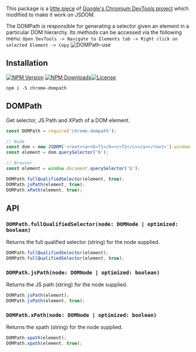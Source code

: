 This package is a [little piece](https://github.com/ChromeDevTools/devtools-frontend/blob/6b5621bb7709854a4697b3aa794822c5898f4d09/front_end/elements/DOMPath.js) of [Google's Chromium DevTools project](https://github.com/ChromeDevTools/devtools-frontend) which modified to make it work on JSDOM.

The DOMPath is responsible for generating a selector given an element in a particular DOM hierarchy.
Its methods can be accessed via the following menu:
```Open DevTools -> Navigate to Elements tab -> Right click on selected Element -> Copy```
![DOMPath-use](DOMPath-use.png "DOMPath use")

## Installation
[![NPM Version](https://img.shields.io/npm/v/chrome-dompath.svg?style=flat-square)](https://www.npmjs.com/package/chrome-dompath) [![NPM Downloads](https://img.shields.io/npm/dt/chrome-dompath.svg?style=flat-square)](https://npm-stat.com/charts.html?package=chrome-dompath)[![License](https://img.shields.io/github/license/testimio/DOMPath.svg?style=flat-square)](https://github.com/testimio/chrome-dompath/blob/master/LICENSE)
```
npm i -S chrome-dompath
```

## DOMPath

Get selector, JS Path and XPath of a DOM element.

```js
const DOMPath = require('chrome-dompath');

// Node
const dom = new JSDOM('<root><a><b>T1</b><c>T2</c></a></root>').window.document;
const element = dom.querySelector('b');

// Browser
const element = window.document.querySelector('b');

DOMPath.fullQualifiedSelector(element, true);
DOMPath.jsPath(element, true);
DOMPath.xPath(element, true);
```

## API

### `DOMPath.fullQualifiedSelector(node: DOMNode | optimized: boolean)`

Returns the full qualified selector (string) for the node supplied.

```js
DOMPath.fullQualifiedSelector(element);
DOMPath.fullQualifiedSelector(element, true);
```

### `DOMPath.jsPath(node: DOMNode | optimized: boolean)`

Returns the JS path (string) for the node supplied.

```js
DOMPath.jsPath(element);
DOMPath.jsPath(element, true);
```

### `DOMPath.xPath(node: DOMNode | optimized: boolean)`

Returns the xpath (string) for the node supplied.

```js
DOMPath.xpath(element);
DOMPath.xpath(element, true);
```